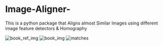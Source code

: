 # Image-Aligner-

This is a python package that Aligns almost Similar Images using different image feature detectors &amp; Homography


![book_ref_img](https://user-images.githubusercontent.com/24851079/61590075-ca793880-abd0-11e9-9aea-06d13d3613bb.jpeg)
![book_img](https://user-images.githubusercontent.com/24851079/61590119-715dd480-abd1-11e9-8430-9d0e3d460623.jpeg)
![matches](https://user-images.githubusercontent.com/24851079/61590076-ca793880-abd0-11e9-8be1-6bf74730bb23.jpg)


